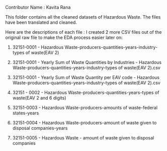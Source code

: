 Contributor Name : Kavita Rana 

This folder contains all the cleaned datasets of Hazardous Waste. The files have been translated and cleaned. 

Here are the descriptions of each file :
I created 2 more CSV files out of the original raw file to make the EDA process easier later on:

1. 32151-0001 - Hazardous Waste-producers-quantities-years-industry-types of waste(EAV 2)
2. 32151-0001 - Yearly Sum of Waste Quantities by Industries - Hazardous Waste-producers-quantities-years-industry-types of waste(EAV 2).csv
3. 32151-0001 - Yearly Sum of Waste Quantity per EAV code - Hazardous Waste-producers-quantities-years-industry-types of waste(EAV 2).csv

4. 32151 - 0002 - Hazardous Waste-producers-quantities-years-types of waste(EAV 2 and 6 digits)
5. 32151-0003 - Hazardous Waste-producers-amounts of waste-federal states-years
6. 32151-0004 - Hazardous Waste-producers-amount of waste given to disposal companies-years
7. 32151-0005 - Hazardous Waste - amount of waste given to disposal companies






